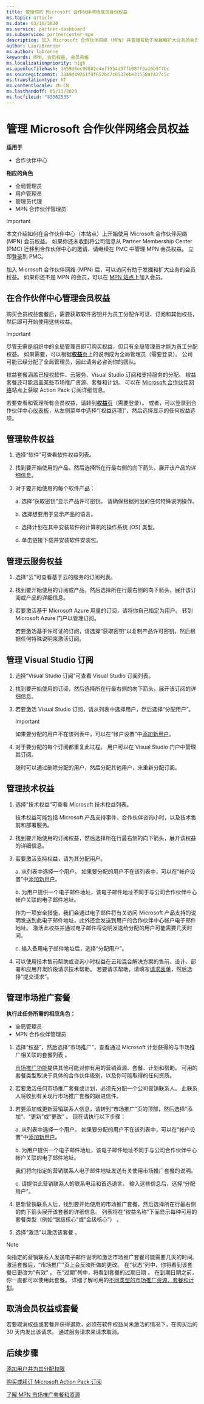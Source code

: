 ```yaml
---
title: 管理你的 Microsoft 合作伙伴网络成员身份权益
ms.topic: article
ms.date: 03/16/2020
ms.service: partner-dashboard
ms.subservice: partnercenter-mpn
description: 加入 Microsoft 合作伙伴网络 (MPN) 并管理有助于发掘和扩大业务的会员资格权益。
author: LauraBrenner
ms.author: labrenne
keywords: MPN, 会员权益, 会员资格
ms.localizationpriority: high
ms.openlocfilehash: 1659d8ec90802e4ef7554d57fb08ff3a16b9f7bc
ms.sourcegitcommit: 3849d49261f4f652bd7c0537ebe31558af427c5c
ms.translationtype: HT
ms.contentlocale: zh-CN
ms.lasthandoff: 05/13/2020
ms.locfileid: "83362535"
---
```

# <a name="manage-your-microsoft-partner-network-membership-benefits"></a>管理 Microsoft 合作伙伴网络会员权益

**适用于**

- 合作伙伴中心

**相应的角色**

- 全局管理员
- 用户管理员
- 管理员代理
- MPN 合作伙伴管理员

>[!IMPORTANT]
>本文介绍如何在合作伙伴中心（本站点）上开始使用 Microsoft 合作伙伴网络 (MPN) 会员权益。 如果你还未收到将公司信息从 Partner Membership Center (PMC) 迁移到合作伙伴中心的邀请，请继续在 PMC 中管理 MPN 会员权益。 立即[登录](https://partner.microsoft.com/_login?authType=OpenIdConnect)到 PMC。

加入 Microsoft 合作伙伴网络 (MPN) 后，可以访问有助于发掘和扩大业务的会员权益。 如果你还不是 MPN 的会员，可以在 [MPN 站点](https://partner.microsoft.com/membership)上加入会员。

## <a name="manage-your-membership-benefits-in-the-partner-center"></a>在合作伙伴中心管理会员权益

购买会员权益套餐后，需要获取软件密钥并为员工分配许可证、订阅和其他权益，然后即可开始使用这些权益。

>[!IMPORTANT]
>尽管无需是组织中的全局管理员即可购买权益，但只有全局管理员才能为员工分配权益。 如果需要，可以根据[**权益**页](https://partnercenter.microsoft.com/pcv/partnership/benefits)上的说明成为全局管理员（需要登录）。 公司可能已经分配了全局管理员，因此请务必咨询你的团队。

权益套餐涵盖已授权软件、云服务、Visual Studio 订阅和支持服务的分配。 权益套餐还可能涵盖某些市场推广资源、套餐和计划。 可以在 [Microsoft 合作伙伴网络](https://partner.microsoft.com/membership/internal-use-software)站点上获取 Action Pack 订阅详细信息。  

若要查看和管理所有会员权益，请转到[**权益**页](https://partnercenter.microsoft.com/pcv/partnership/benefits)（需要登录）。 或者，可以登录到合作伙伴中心[仪表板](https://docs.microsoft.com/partner-center/)，从左侧菜单中选择“[权益选项]”，然后选择显示的任何权益选项。   

## <a name="manage-software-benefits"></a>管理软件权益

1. 选择“软件”可查看软件权益列表。 

2. 找到要开始使用的产品，然后选择所在行最右侧的向下箭头，展开该产品的详细信息。

3. 对于要开始使用的每个软件产品：

   a. 选择“获取密钥”显示产品许可密钥。  请确保根据列出的任何特殊说明操作。

   b. 选择想要用于显示产品的语言。

   c. 选择计划在其中安装软件的计算机的操作系统 (OS) 类型。

   d. 单击链接下载并安装软件安装包。

## <a name="manage-cloud-services-benefits"></a>管理云服务权益

1. 选择“云”可查看基于云的服务的订阅列表。 

2. 找到要开始使用的订阅或产品，然后选择所在行最右侧的向下箭头，展开该订阅或产品的详细信息。

3. 若要激活基于 Microsoft Azure 用量的订阅，请将你自己指定为用户。 转到 Microsoft Azure 门户以管理订阅。

   若要激活基于许可证的订阅，请选择“获取密钥”以复制产品许可密钥，然后根据任何特殊说明来激活订阅。   

## <a name="manage-visual-studio-subscriptions"></a>管理 Visual Studio 订阅

1. 选择“Visual Studio 订阅”可查看 Visual Studio 订阅列表。 

2. 找到要开始使用的订阅，然后选择所在行最右侧的向下箭头，展开该订阅的详细信息。

3. 若要激活 Visual Studio 订阅，请从列表中选择用户，然后选择“分配用户”。 

   > [!IMPORTANT]  
   > 如果要分配的用户不在该列表中，可以在“帐户设置”中[添加新用户](create-user-accounts-and-set-permissions.md)。 

4. 对于要分配的每个订阅都重复此过程。 用户可以在 Visual Studio 门户中管理其订阅。

    随时可以通过删除分配的用户，然后分配其他用户，来重新分配订阅。

## <a name="manage-technical-benefits"></a>管理技术权益

1. 选择“技术权益”可查看 Microsoft 技术权益列表。 

    技术权益可能包括 Microsoft 产品支持事件、合作伙伴咨询小时，以及技术售前和部署服务。

2. 找到要开始使用的订阅权益，然后选择所在行最右侧的向下箭头，展开该权益的详细信息。

3. 若要激活支持权益，请为其分配用户。

   a.  从列表中选择一个用户。 如果要分配的用户不在该列表中，可以在“帐户设置”中[添加新用户](create-user-accounts-and-set-permissions.md)。 

   b.  为用户提供一个电子邮件地址，该电子邮件地址不同于与公司合作伙伴中心帐户关联的电子邮件地址。

   作为一项安全措施，我们会通过电子邮件将有关访问 Microsoft 产品支持的说明发送到此电子邮件地址，此外还会发送到用户的合作伙伴中心帐户电子邮件地址。 激活此权益并通过电子邮件将说明发送给分配的用户可能需要几天时间。

   c.  输入备用电子邮件地址后，选择“分配用户”。 

4. 可以使用技术售前帮助或咨询小时权益在云和混合解决方案的售前、设计、部署和应用开发阶段请求技术帮助。 若要请求帮助，请填写[请求表单](https://partnercenter.microsoft.com/pcv/partnership/benefits/createadvisoryhoursservicerequest)，然后选择“提交请求”。 

## <a name="manage-go-to-market-offers"></a>管理市场推广套餐

**执行此任务所需的相应角色：**

- 全局管理员
- MPN 合作伙伴管理员

1. 选择“权益”，然后选择“市场推广”，查看通过 Microsoft 计划获得的与市场推广相关联的套餐列表   。

    [市场推广功能](mpn-learn-about-go-to-market-benefits.md)提供其他可能对你有用的营销资源、套餐、计划和帮助。 可用的套餐类型取决于具体的合作伙伴级别，以及你可能取得的任何资质。

2. 若要激活任何市场推广套餐或计划，必须先分配一个公司营销联系人。 此联系人将收到有关现行市场推广套餐的跟进信件。

3. 若要添加或更新营销联系人信息，请转到“市场推广”页的顶部，然后选择“添加”、“更新”或“更改”    。 现在请执行以下步骤：  

    a.  从列表中选择一个用户。 如果要分配的用户不在该列表中，可以在“帐户设置”中[添加新用户](create-user-accounts-and-set-permissions.md)。 

    b.  为用户提供一个电子邮件地址，该电子邮件地址不同于与公司合作伙伴中心帐户关联的电子邮件地址。

    我们将向指定的营销联系人电子邮件地址发送有关使用市场推广套餐的说明。

    c.  请提供此营销联系人的联系电话和首选语言。 输入这些信息后，选择“分配用户”。 

4. 更新营销联系人后，找到要开始使用的市场推广套餐，然后选择所在行最右侧的向下箭头展开该套餐的详细信息。 列表将在“权益名称”下面显示每种可用的套餐类型（例如“银级核心”或“金级核心”）   。

5. 选择“激活”以激活该套餐  。

> [!NOTE]
>向指定的营销联系人发送电子邮件说明和激活市场推广套餐可能需要几天的时间。 激活套餐后，“市场推广”页上会反映所做的更改。 在“状态”列中，你将看到该套餐已更改为“有效”   。 在“过期”列中，将看到套餐的过期日期  。 在到期日期之前，你一直都可以使用此套餐。 详细了解可用的[不同类型的市场推广资源、套餐和计划](mpn-learn-about-go-to-market-benefits.md)。  

## <a name="cancel-a-membership-benefit-or-offer"></a>取消会员权益或套餐

若要取消权益或套餐并获得退款，必须在软件权益尚未激活的情况下，在购买后的 30 天内发出该请求。 通过服务请求来请求取消。

## <a name="next-steps"></a>后续步骤

[添加用户并为其分配权限](create-user-accounts-and-set-permissions.md)

[购买或续订 Microsoft Action Pack 订阅](mpn-get-action-pack.md)

[了解 MPN 市场推广套餐和资源](mpn-learn-about-go-to-market-benefits.md)
